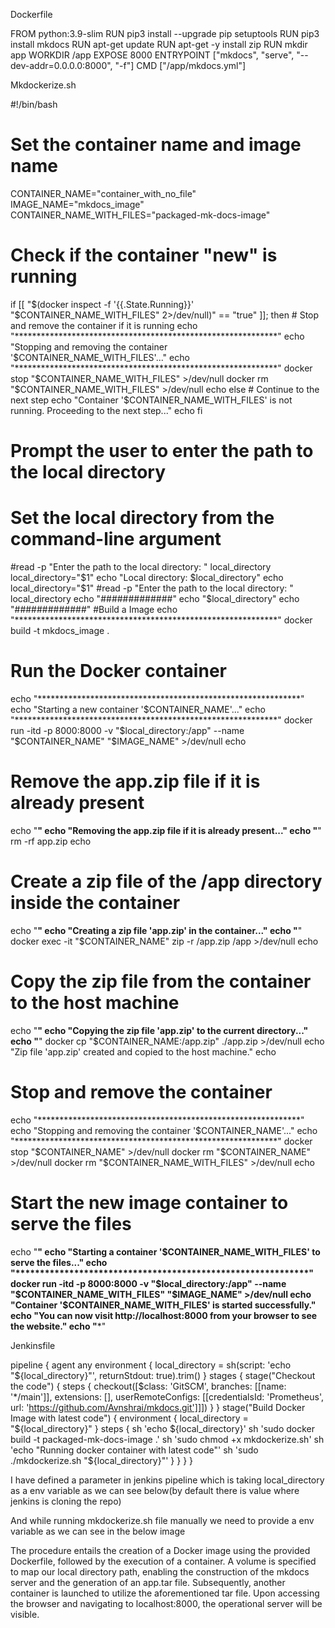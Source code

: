 Dockerfile 

FROM python:3.9-slim
RUN pip3 install --upgrade pip setuptools
RUN pip3 install mkdocs
RUN apt-get update
RUN apt-get -y install zip
RUN mkdir app
WORKDIR /app
EXPOSE 8000
ENTRYPOINT ["mkdocs", "serve", "--dev-addr=0.0.0.0:8000", "-f"]
CMD ["/app/mkdocs.yml"]

Mkdockerize.sh

#!/bin/bash
# Set the container name and image name
CONTAINER_NAME="container_with_no_file"
IMAGE_NAME="mkdocs_image"
CONTAINER_NAME_WITH_FILES="packaged-mk-docs-image"
# Check if the container "new" is running
if [[ "$(docker inspect -f '{{.State.Running}}' "$CONTAINER_NAME_WITH_FILES" 2>/dev/null)" == "true" ]]; then
    # Stop and remove the container if it is running
    echo "************************************************************"
    echo "Stopping and removing the container '$CONTAINER_NAME_WITH_FILES'..."
    echo "************************************************************"
    docker stop "$CONTAINER_NAME_WITH_FILES" >/dev/null
    docker rm "$CONTAINER_NAME_WITH_FILES" >/dev/null
    echo
else
    # Continue to the next step
    echo "Container '$CONTAINER_NAME_WITH_FILES' is not running. Proceeding to the next step..."
    echo
fi
# Prompt the user to enter the path to the local directory
# Set the local directory from the command-line argument
#read -p "Enter the path to the local directory: " local_directory
local_directory="$1"
echo "Local directory: $local_directory"
echo
local_directory="$1"
#read -p "Enter the path to the local directory: " local_directory
echo "#############"
echo "$local_directory"
echo "#############"
#Build a Image 
echo "************************************************************"
docker build -t mkdocs_image .
# Run the Docker container
echo "************************************************************"
echo "Starting a new container '$CONTAINER_NAME'..."
echo "************************************************************"
docker run -itd -p 8000:8000 -v "$local_directory:/app" --name "$CONTAINER_NAME" "$IMAGE_NAME" >/dev/null
echo
# Remove the app.zip file if it is already present
echo "************************************************************"
echo "Removing the app.zip file if it is already present..."
echo "************************************************************"
rm -rf app.zip
echo
# Create a zip file of the /app directory inside the container
echo "************************************************************"
echo "Creating a zip file 'app.zip' in the container..."
echo "************************************************************"
docker exec -it "$CONTAINER_NAME" zip -r /app.zip /app >/dev/null
echo
# Copy the zip file from the container to the host machine
echo "************************************************************"
echo "Copying the zip file 'app.zip' to the current directory..."
echo "************************************************************"
docker cp "$CONTAINER_NAME:/app.zip" ./app.zip >/dev/null
echo "Zip file 'app.zip' created and copied to the host machine."
echo
# Stop and remove the container
echo "************************************************************"
echo "Stopping and removing the container '$CONTAINER_NAME'..."
echo "************************************************************"
docker stop "$CONTAINER_NAME" >/dev/null
docker rm "$CONTAINER_NAME" >/dev/null
docker rm "$CONTAINER_NAME_WITH_FILES" >/dev/null
echo
# Start the new image container to serve the files
echo "************************************************************"
echo "Starting a container '$CONTAINER_NAME_WITH_FILES' to serve the files..."
echo "************************************************************"
docker run -itd -p 8000:8000 -v "$local_directory:/app" --name "$CONTAINER_NAME_WITH_FILES" "$IMAGE_NAME" >/dev/null
echo "Container '$CONTAINER_NAME_WITH_FILES' is started successfully."
echo "You can now visit http://localhost:8000 from your browser to see the website."
echo "*************************************************************"











Jenkinsfile

pipeline {
    agent any
    environment {
        local_directory = sh(script: 'echo "${local_directory}"', returnStdout: true).trim()
    }
    stages {
        stage("Checkout the code") {
            steps {
                checkout([$class: 'GitSCM',
                          branches: [[name: '*/main']],
                          extensions: [],
                          userRemoteConfigs: [[credentialsId: 'Prometheus', url: 'https://github.com/Avnshrai/mkdocs.git']]])
            }
        }
        stage("Build Docker Image with latest code") {
            environment {
                local_directory = "${local_directory}"
            }
            steps {
                sh 'echo ${local_directory}'
                sh 'sudo docker build -t packaged-mk-docs-image .'
                sh 'sudo chmod +x mkdockerize.sh'
                sh 'echo "Running docker container with latest code"'
                sh 'sudo ./mkdockerize.sh "${local_directory}"'
            }
        }
    }
}

I have defined a parameter in jenkins pipeline which is taking local_directory as a env variable as we can see below(by default there is value where jenkins is cloning the repo) 

And while running mkdockerize.sh file manually we need to provide a env variable as we can see in the below image 



The procedure entails the creation of a Docker image using the provided Dockerfile, followed by the execution of a container. A volume is specified to map our local directory path, enabling the construction of the mkdocs server and the generation of an app.tar file. Subsequently, another container is launched to utilize the aforementioned tar file. Upon accessing the browser and navigating to localhost:8000, the operational server will be visible.



